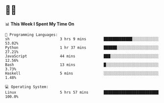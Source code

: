 # 👨‍💻
<!--START_SECTION:waka-->
📊 **This Week I Spent My Time On** 

```text
💬 Programming Languages: 
sh                       3 hrs 9 mins        █████████████░░░░░░░░░░░░   53.02% 
Python                   1 hr 37 mins        ██████░░░░░░░░░░░░░░░░░░░   27.21% 
JavaScript               44 mins             ███░░░░░░░░░░░░░░░░░░░░░░   12.56% 
Bash                     13 mins             █░░░░░░░░░░░░░░░░░░░░░░░░   3.73% 
Haskell                  5 mins              ░░░░░░░░░░░░░░░░░░░░░░░░░   1.48%

💻 Operating System: 
Linux                    5 hrs 57 mins       █████████████████████████   100.0%

```


<!--END_SECTION:waka-->
